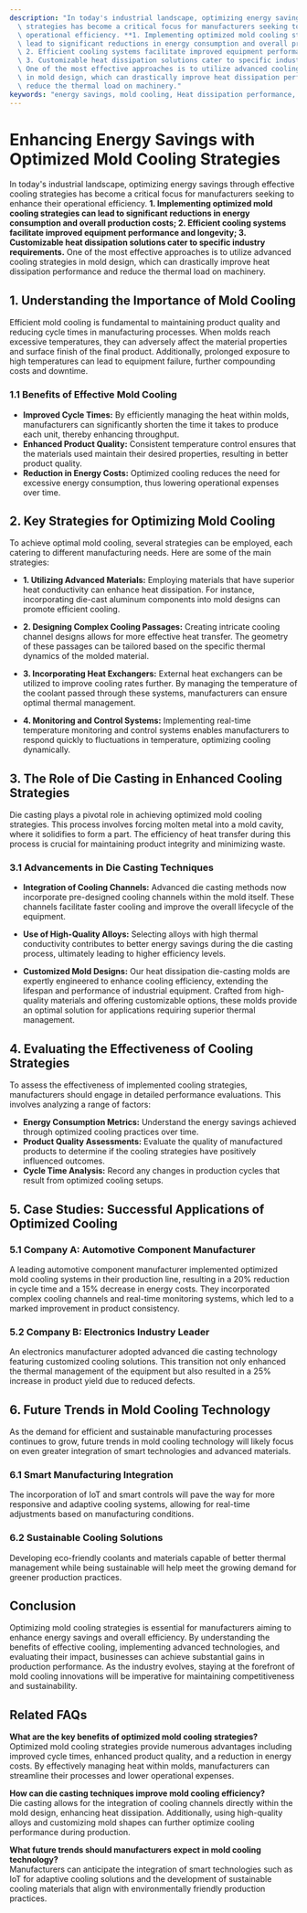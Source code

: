```yaml
---
description: "In today's industrial landscape, optimizing energy savings through effective cooling\
  \ strategies has become a critical focus for manufacturers seeking to enhance their\
  \ operational efficiency. **1. Implementing optimized mold cooling strategies can\
  \ lead to significant reductions in energy consumption and overall production costs;\
  \ 2. Efficient cooling systems facilitate improved equipment performance and longevity;\
  \ 3. Customizable heat dissipation solutions cater to specific industry requirements.**\
  \ One of the most effective approaches is to utilize advanced cooling strategies\
  \ in mold design, which can drastically improve heat dissipation performance and\
  \ reduce the thermal load on machinery."
keywords: "energy savings, mold cooling, Heat dissipation performance, Die casting process"
---
```

# Enhancing Energy Savings with Optimized Mold Cooling Strategies

In today's industrial landscape, optimizing energy savings through effective cooling strategies has become a critical focus for manufacturers seeking to enhance their operational efficiency. **1. Implementing optimized mold cooling strategies can lead to significant reductions in energy consumption and overall production costs; 2. Efficient cooling systems facilitate improved equipment performance and longevity; 3. Customizable heat dissipation solutions cater to specific industry requirements.** One of the most effective approaches is to utilize advanced cooling strategies in mold design, which can drastically improve heat dissipation performance and reduce the thermal load on machinery.

## 1. Understanding the Importance of Mold Cooling

Efficient mold cooling is fundamental to maintaining product quality and reducing cycle times in manufacturing processes. When molds reach excessive temperatures, they can adversely affect the material properties and surface finish of the final product. Additionally, prolonged exposure to high temperatures can lead to equipment failure, further compounding costs and downtime.

### 1.1 Benefits of Effective Mold Cooling

- **Improved Cycle Times:** By efficiently managing the heat within molds, manufacturers can significantly shorten the time it takes to produce each unit, thereby enhancing throughput.
- **Enhanced Product Quality:** Consistent temperature control ensures that the materials used maintain their desired properties, resulting in better product quality.
- **Reduction in Energy Costs:** Optimized cooling reduces the need for excessive energy consumption, thus lowering operational expenses over time.

## 2. Key Strategies for Optimizing Mold Cooling

To achieve optimal mold cooling, several strategies can be employed, each catering to different manufacturing needs. Here are some of the main strategies:

- **1. Utilizing Advanced Materials:** Employing materials that have superior heat conductivity can enhance heat dissipation. For instance, incorporating die-cast aluminum components into mold designs can promote efficient cooling.
  
- **2. Designing Complex Cooling Passages:** Creating intricate cooling channel designs allows for more effective heat transfer. The geometry of these passages can be tailored based on the specific thermal dynamics of the molded material.

- **3. Incorporating Heat Exchangers:** External heat exchangers can be utilized to improve cooling rates further. By managing the temperature of the coolant passed through these systems, manufacturers can ensure optimal thermal management.

- **4. Monitoring and Control Systems:** Implementing real-time temperature monitoring and control systems enables manufacturers to respond quickly to fluctuations in temperature, optimizing cooling dynamically.

## 3. The Role of Die Casting in Enhanced Cooling Strategies

Die casting plays a pivotal role in achieving optimized mold cooling strategies. This process involves forcing molten metal into a mold cavity, where it solidifies to form a part. The efficiency of heat transfer during this process is crucial for maintaining product integrity and minimizing waste.

### 3.1 Advancements in Die Casting Techniques

- **Integration of Cooling Channels:** Advanced die casting methods now incorporate pre-designed cooling channels within the mold itself. These channels facilitate faster cooling and improve the overall lifecycle of the equipment.

- **Use of High-Quality Alloys:** Selecting alloys with high thermal conductivity contributes to better energy savings during the die casting process, ultimately leading to higher efficiency levels.

- **Customized Mold Designs:** Our heat dissipation die-casting molds are expertly engineered to enhance cooling efficiency, extending the lifespan and performance of industrial equipment. Crafted from high-quality materials and offering customizable options, these molds provide an optimal solution for applications requiring superior thermal management.

## 4. Evaluating the Effectiveness of Cooling Strategies

To assess the effectiveness of implemented cooling strategies, manufacturers should engage in detailed performance evaluations. This involves analyzing a range of factors:

- **Energy Consumption Metrics:** Understand the energy savings achieved through optimized cooling practices over time.
- **Product Quality Assessments:** Evaluate the quality of manufactured products to determine if the cooling strategies have positively influenced outcomes.
- **Cycle Time Analysis:** Record any changes in production cycles that result from optimized cooling setups.

## 5. Case Studies: Successful Applications of Optimized Cooling

### 5.1 Company A: Automotive Component Manufacturer

A leading automotive component manufacturer implemented optimized mold cooling systems in their production line, resulting in a 20% reduction in cycle time and a 15% decrease in energy costs. They incorporated complex cooling channels and real-time monitoring systems, which led to a marked improvement in product consistency.

### 5.2 Company B: Electronics Industry Leader

An electronics manufacturer adopted advanced die casting technology featuring customized cooling solutions. This transition not only enhanced the thermal management of the equipment but also resulted in a 25% increase in product yield due to reduced defects.

## 6. Future Trends in Mold Cooling Technology

As the demand for efficient and sustainable manufacturing processes continues to grow, future trends in mold cooling technology will likely focus on even greater integration of smart technologies and advanced materials. 

### 6.1 Smart Manufacturing Integration

The incorporation of IoT and smart controls will pave the way for more responsive and adaptive cooling systems, allowing for real-time adjustments based on manufacturing conditions.

### 6.2 Sustainable Cooling Solutions

Developing eco-friendly coolants and materials capable of better thermal management while being sustainable will help meet the growing demand for greener production practices.

## Conclusion

Optimizing mold cooling strategies is essential for manufacturers aiming to enhance energy savings and overall efficiency. By understanding the benefits of effective cooling, implementing advanced technologies, and evaluating their impact, businesses can achieve substantial gains in production performance. As the industry evolves, staying at the forefront of mold cooling innovations will be imperative for maintaining competitiveness and sustainability.

## Related FAQs

**What are the key benefits of optimized mold cooling strategies?**  
Optimized mold cooling strategies provide numerous advantages including improved cycle times, enhanced product quality, and a reduction in energy costs. By effectively managing heat within molds, manufacturers can streamline their processes and lower operational expenses.

**How can die casting techniques improve mold cooling efficiency?**  
Die casting allows for the integration of cooling channels directly within the mold design, enhancing heat dissipation. Additionally, using high-quality alloys and customizing mold shapes can further optimize cooling performance during production.

**What future trends should manufacturers expect in mold cooling technology?**  
Manufacturers can anticipate the integration of smart technologies such as IoT for adaptive cooling solutions and the development of sustainable cooling materials that align with environmentally friendly production practices.
